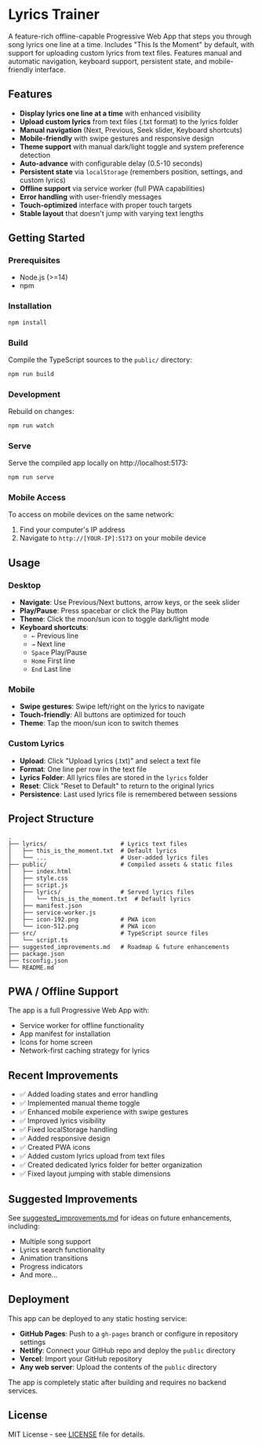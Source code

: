 # Lyrics Trainer

A feature-rich offline-capable Progressive Web App that steps you through song lyrics one line at a time. Includes "This Is the Moment" by default, with support for uploading custom lyrics from text files. Features manual and automatic navigation, keyboard support, persistent state, and mobile-friendly interface.

## Features

- **Display lyrics one line at a time** with enhanced visibility
- **Upload custom lyrics** from text files (.txt format) to the lyrics folder
- **Manual navigation** (Next, Previous, Seek slider, Keyboard shortcuts)
- **Mobile-friendly** with swipe gestures and responsive design
- **Theme support** with manual dark/light toggle and system preference detection
- **Auto-advance** with configurable delay (0.5-10 seconds)
- **Persistent state** via `localStorage` (remembers position, settings, and custom lyrics)
- **Offline support** via service worker (full PWA capabilities)
- **Error handling** with user-friendly messages
- **Touch-optimized** interface with proper touch targets
- **Stable layout** that doesn't jump with varying text lengths

## Getting Started

### Prerequisites

- Node.js (>=14)
- npm

### Installation

```bash
npm install
```

### Build

Compile the TypeScript sources to the `public/` directory:

```bash
npm run build
```

### Development

Rebuild on changes:

```bash
npm run watch
```

### Serve

Serve the compiled app locally on http://localhost:5173:

```bash
npm run serve
```

### Mobile Access

To access on mobile devices on the same network:
1. Find your computer's IP address
2. Navigate to `http://[YOUR-IP]:5173` on your mobile device

## Usage

### Desktop
- **Navigate**: Use Previous/Next buttons, arrow keys, or the seek slider
- **Play/Pause**: Press spacebar or click the Play button
- **Theme**: Click the moon/sun icon to toggle dark/light mode
- **Keyboard shortcuts**:
  - `←` Previous line
  - `→` Next line
  - `Space` Play/Pause
  - `Home` First line
  - `End` Last line

### Mobile
- **Swipe gestures**: Swipe left/right on the lyrics to navigate
- **Touch-friendly**: All buttons are optimized for touch
- **Theme**: Tap the moon/sun icon to switch themes

### Custom Lyrics
- **Upload**: Click "Upload Lyrics (.txt)" and select a text file
- **Format**: One line per row in the text file
- **Lyrics Folder**: All lyrics files are stored in the `lyrics` folder
- **Reset**: Click "Reset to Default" to return to the original lyrics
- **Persistence**: Last used lyrics file is remembered between sessions

## Project Structure

```
.
├── lyrics/                     # Lyrics text files
│   ├── this_is_the_moment.txt  # Default lyrics
│   └── ...                     # User-added lyrics files
├── public/                     # Compiled assets & static files
│   ├── index.html
│   ├── style.css
│   ├── script.js
│   ├── lyrics/                 # Served lyrics files
│   │   └── this_is_the_moment.txt  # Default lyrics
│   ├── manifest.json
│   ├── service-worker.js
│   ├── icon-192.png            # PWA icon
│   └── icon-512.png            # PWA icon
├── src/                        # TypeScript source files
│   └── script.ts
├── suggested_improvements.md   # Roadmap & future enhancements
├── package.json
├── tsconfig.json
└── README.md
```

## PWA / Offline Support

The app is a full Progressive Web App with:
- Service worker for offline functionality
- App manifest for installation
- Icons for home screen
- Network-first caching strategy for lyrics

## Recent Improvements

- ✅ Added loading states and error handling
- ✅ Implemented manual theme toggle
- ✅ Enhanced mobile experience with swipe gestures
- ✅ Improved lyrics visibility
- ✅ Fixed localStorage handling
- ✅ Added responsive design
- ✅ Created PWA icons
- ✅ Added custom lyrics upload from text files
- ✅ Created dedicated lyrics folder for better organization
- ✅ Fixed layout jumping with stable dimensions

## Suggested Improvements

See [suggested_improvements.md](suggested_improvements.md) for ideas on future enhancements, including:
- Multiple song support
- Lyrics search functionality
- Animation transitions
- Progress indicators
- And more...

## Deployment

This app can be deployed to any static hosting service:

- **GitHub Pages**: Push to a `gh-pages` branch or configure in repository settings
- **Netlify**: Connect your GitHub repo and deploy the `public` directory
- **Vercel**: Import your GitHub repository
- **Any web server**: Upload the contents of the `public` directory

The app is completely static after building and requires no backend services.

## License

MIT License - see [LICENSE](LICENSE) file for details.